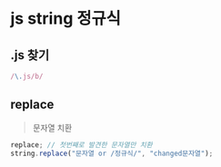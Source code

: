 # js string 정규식

## .js 찾기

```js
/\.js/b/
```

## replace

> 문자열 치환

```js
replace; // 첫번째로 발견한 문자열만 치환
string.replace("문자열 or /정규식/", "changed문자열");
```
